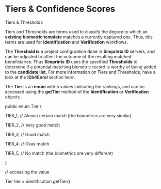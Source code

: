 # Tiers & Confidence Scores

Tiers & Thresholds

Tiers and Thresholds are terms used to classify the degree to which an **existing** **biometric template** matches a currently captured one. Thus, this terms are used for **Identification** and **Verification** workflows.

The **Threshold is** a project configuration done in **Simprints ID** servers, and can be adjusted to affect the outcome of the resulting matched beneficiaries. Thus **Simprints** **ID** uses the specified **Thresholds** to determine if a potential matching biometric record is worthy of being added to the **candidate list.** For more information on Tiers and Thresholds, have a look at the **IDb4Enrol** section here.

The **Tier** is an **enum** with 5 values indicating the rankings, and can be accessed using the **getTier** method of the **Identification** or **Verification** objects.

public enum Tier {

TIER\_1, // Almost certain match (the biometrics are very similar)

TIER\_2, // Very good match

TIER\_3, // Good match

TIER\_4, // Okay match

TIER\_5, // No match (the biometrics are very different)

}

// accessing the value

Tier tier = identification.getTier()
